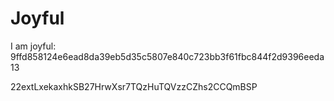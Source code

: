 # Joyful

I am joyful: 9ffd858124e6ead8da39eb5d35c5807e840c723bb3f61fbc844f2d9396eeda13


22extLxekaxhkSB27HrwXsr7TQzHuTQVzzCZhs2CCQmBSP